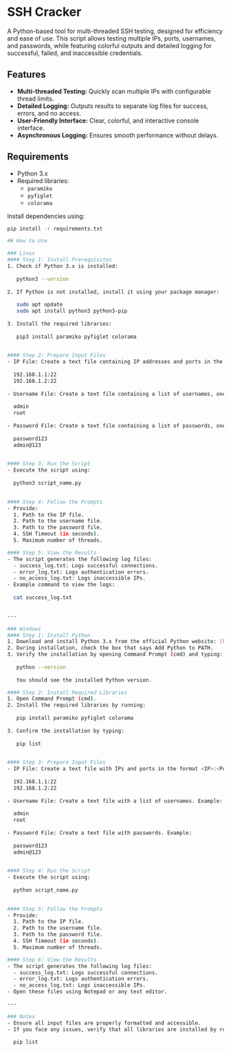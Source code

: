 # SSH Cracker

A Python-based tool for multi-threaded SSH testing, designed for efficiency and ease of use. This script allows testing multiple IPs, ports, usernames, and passwords, while featuring colorful outputs and detailed logging for successful, failed, and inaccessible credentials.

## Features
- **Multi-threaded Testing:** Quickly scan multiple IPs with configurable thread limits.
- **Detailed Logging:** Outputs results to separate log files for success, errors, and no access.
- **User-Friendly Interface:** Clear, colorful, and interactive console interface.
- **Asynchronous Logging:** Ensures smooth performance without delays.

## Requirements
- Python 3.x
- Required libraries:
  - `paramiko`
  - `pyfiglet`
  - `colorama`

Install dependencies using:
```bash
pip install -r requirements.txt

## How to Use

### Linux
#### Step 1: Install Prerequisites
1. Check if Python 3.x is installed:
   
   python3 --version
   
2. If Python is not installed, install it using your package manager:
   
   sudo apt update
   sudo apt install python3 python3-pip
   
3. Install the required libraries:
   
   pip3 install paramiko pyfiglet colorama
   

#### Step 2: Prepare Input Files
- IP File: Create a text file containing IP addresses and ports in the format <IP>:<Port>. Example:
  
  192.168.1.1:22
  192.168.1.2:22
  
- Username File: Create a text file containing a list of usernames, one per line. Example:
  
  admin
  root
  
- Password File: Create a text file containing a list of passwords, one per line. Example:
  
  password123
  admin@123
  

#### Step 3: Run the Script
- Execute the script using:
  
  python3 script_name.py
  

#### Step 4: Follow the Prompts
- Provide:
  1. Path to the IP file.
  2. Path to the username file.
  3. Path to the password file.
  4. SSH Timeout (in seconds).
  5. Maximum number of threads.

#### Step 5: View the Results
- The script generates the following log files:
  - success_log.txt: Logs successful connections.
  - error_log.txt: Logs authentication errors.
  - no_access_log.txt: Logs inaccessible IPs.
- Example command to view the logs:
  
  cat success_log.txt
  

---

### Windows
#### Step 1: Install Python
1. Download and install Python 3.x from the official Python website: [https://www.python.org/](https://www.python.org/).
2. During installation, check the box that says Add Python to PATH.
3. Verify the installation by opening Command Prompt (cmd) and typing:
   
   python --version
   
   You should see the installed Python version.

#### Step 2: Install Required Libraries
1. Open Command Prompt (cmd).
2. Install the required libraries by running:
   
   pip install paramiko pyfiglet colorama
   
3. Confirm the installation by typing:
   
   pip list
   

#### Step 3: Prepare Input Files
- IP File: Create a text file with IPs and ports in the format <IP>:<Port>. Example:
  
  192.168.1.1:22
  192.168.1.2:22
  
- Username File: Create a text file with a list of usernames. Example:
  
  admin
  root
  
- Password File: Create a text file with passwords. Example:
  
  password123
  admin@123
  

#### Step 4: Run the Script
- Execute the script using:
  
  python script_name.py
  

#### Step 5: Follow the Prompts
- Provide:
  1. Path to the IP file.
  2. Path to the username file.
  3. Path to the password file.
  4. SSH Timeout (in seconds).
  5. Maximum number of threads.

#### Step 6: View the Results
- The script generates the following log files:
  - success_log.txt: Logs successful connections.
  - error_log.txt: Logs authentication errors.
  - no_access_log.txt: Logs inaccessible IPs.
- Open these files using Notepad or any text editor.

---

### Notes
- Ensure all input files are properly formatted and accessible.
- If you face any issues, verify that all libraries are installed by running:
  
  pip list
